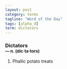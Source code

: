 ```yaml
---
layout: post
category: terms
tagline: "Word of the Day"
tags: [alpha_d]
term: dictators
---
```


<h3>Dictators<br/> <small>&mdash; n. (dic<span>&middot;</span>ta<span>&middot;</span>tors)</small></h3>
<p><ol><li>Phallic potato treats</li>
</ol></p>
